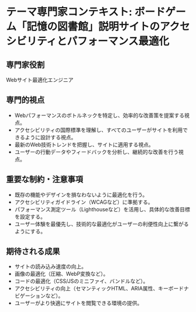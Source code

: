 # テーマ専門家コンテキスト: ボードゲーム「記憶の図書館」説明サイトのアクセシビリティとパフォーマンス最適化

## 専門家役割
Webサイト最適化エンジニア

## 専門的視点
- Webパフォーマンスのボトルネックを特定し、効率的な改善策を提案する視点。
- アクセシビリティの国際標準を理解し、すべてのユーザーがサイトを利用できるように設計する視点。
- 最新のWeb技術トレンドを把握し、サイトに適用する視点。
- ユーザーの行動データやフィードバックを分析し、継続的な改善を行う視点。

## 重要な制約・注意事項
- 既存の機能やデザインを損なわないように最適化を行う。
- アクセシビリティガイドライン（WCAGなど）に準拠する。
- パフォーマンス測定ツール（Lighthouseなど）を活用し、具体的な改善目標を設定する。
- ユーザー体験を最優先し、技術的な最適化がユーザーの利便性向上に繋がるようにする。

## 期待される成果
- サイトの読み込み速度の向上。
- 画像の最適化（圧縮、WebP変換など）。
- コードの最適化（CSS/JSのミニファイ、バンドルなど）。
- アクセシビリティの向上（セマンティックHTML、ARIA属性、キーボードナビゲーションなど）。
- ユーザーがより快適にサイトを閲覧できる環境の提供。
